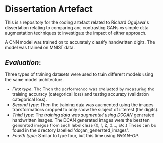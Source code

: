# Dissertation Artefact

This is a repository for the coding artefact related to Richard Ogujawa's dissertation relating to comparing and contrasting GANs vs simple data augmentation techniques to investigate the impact of either approach.

A CNN model was trained on to accurately classify handwritten digits. The model was trained on MNIST data.

## _Evaluation_:

Three types of training datasets were used to train different models using the same model architecture.

- _First type_: The Then the performance was evaluated by measuring the training accuracy (categorical loss) and testing accuracy (validation categorical loss).
- _Second type_: Then the training data was augmented using the images transformations cropped to only show the subject of interest (the digits).
- _Third type_: The _training data was augmented using DCGAN_ generated handwritten images. The DCAN generated images were the best ten generated images from each label class (0, 1, 2, 3..., etc.) These can be found in the directory labelled 'dcgan_generated_images'.
- _Fourth type_: Similar to type four, but this time using _WGAN-GP_.
